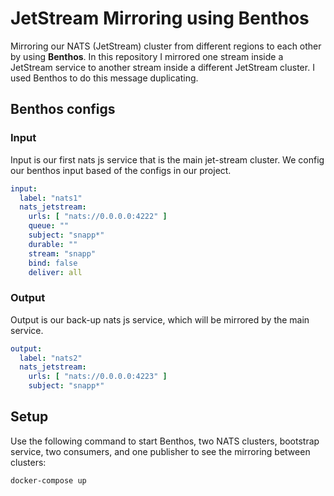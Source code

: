 # JetStream Mirroring using Benthos

Mirroring our NATS (JetStream) cluster from different 
regions to each other by using __Benthos__.
In this repository I mirrored one stream inside a JetStream service to another stream inside a different
JetStream cluster. I used Benthos to do this message duplicating.

## Benthos configs

### Input

Input is our first nats js service that is the main jet-stream cluster.
We config our benthos input based of the configs in our 
project.

```yaml
input:
  label: "nats1"
  nats_jetstream:
    urls: [ "nats://0.0.0.0:4222" ]
    queue: ""
    subject: "snapp*"
    durable: ""
    stream: "snapp"
    bind: false
    deliver: all
```

### Output

Output is our back-up nats js service, which will be mirrored
by the main service.

```yaml
output:
  label: "nats2"
  nats_jetstream:
    urls: [ "nats://0.0.0.0:4223" ]
    subject: "snapp*"
```

## Setup

Use the following command to start Benthos, two NATS clusters, bootstrap service, two consumers, and one publisher
to see the mirroring between clusters:

```shell
docker-compose up
```